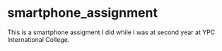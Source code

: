 # smartphone_assignment
This is a smartphone assigment I did while I was at second year at YPC International College.
